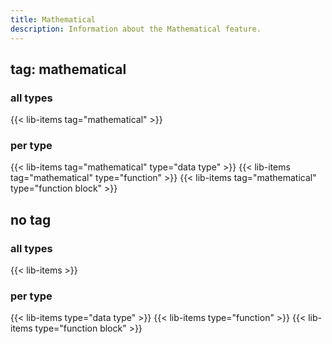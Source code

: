 ```yaml
---
title: Mathematical
description: Information about the Mathematical feature.
---
```


## tag: mathematical

### all types

{{< lib-items tag="mathematical" >}}

### per type

{{< lib-items tag="mathematical" type="data type" >}}
{{< lib-items tag="mathematical" type="function" >}}
{{< lib-items tag="mathematical" type="function block" >}}

## no tag

### all types

{{< lib-items >}}

### per type

{{< lib-items type="data type" >}}
{{< lib-items type="function" >}}
{{< lib-items type="function block" >}}
